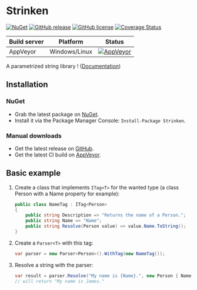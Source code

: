 # Strinken

[![NuGet](https://img.shields.io/nuget/v/Strinken.svg)](https://www.nuget.org/packages/Strinken/)
[![GitHub release](https://img.shields.io/github/release/k94ll13nn3/Strinken.svg)](https://github.com/k94ll13nn3/Strinken/releases/latest)
[![GitHub license](https://img.shields.io/badge/license-MIT-blue.svg)](https://raw.githubusercontent.com/k94ll13nn3/Strinken/master/LICENSE)
[![Coverage Status](https://coveralls.io/repos/github/k94ll13nn3/Strinken/badge.svg?branch=master)](https://coveralls.io/github/k94ll13nn3/Strinken?branch=master)

| Build server   | Platform     | Status                                                                                                                    |
|----------------|--------------|---------------------------------------------------------------------------------------------------------------------------|
| AppVeyor       | Windows/Linux      | [![AppVeyor](https://ci.appveyor.com/api/projects/status/038gqsusfw0srmst/branch/master?svg=true)](https://ci.appveyor.com/project/k94ll13nn3/strinken) |
A parametrized string library ! ([Documentation](https://k94ll13nn3.github.io/Strinken/))

## Installation

### NuGet

- Grab the latest package on [NuGet](https://www.nuget.org/packages/Strinken/).
- Install it via the Package Manager Console: `Install-Package Strinken`.

### Manual downloads

- Get the latest release on [GitHub](https://github.com/k94ll13nn3/Strinken/releases/latest).
- Get the latest CI build on [AppVeyor](https://ci.appveyor.com/project/k94ll13nn3/strinken/build/artifacts).

## Basic example

1. Create a class that implements `ITag<T>` for the wanted type (a class Person with a Name property for example):

    ``` csharp
    public class NameTag : ITag<Person>
    {
        public string Description => "Returns the name of a Person.";
        public string Name => "Name";
        public string Resolve(Person value) => value.Name.ToString();
    }
    ```

2. Create a `Parser<T>` with this tag:

    ``` csharp
    var parser = new Parser<Person>().WithTag(new NameTag());
    ```

3. Resolve a string with the parser:

    ``` csharp
    var result = parser.Resolve("My name is {Name}.", new Person { Name = "James" });
    // will return "My name is James."
    ```
